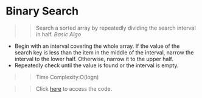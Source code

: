 # Binary Search
>>Search a sorted array by repeatedly dividing the search interval in half. 
>>*Basic Algo*
- Begin with an interval covering the whole array. If the value of the search key is less than the item in the middle of the interval, narrow the interval to the lower half. Otherwise, narrow it to the upper half. 
- Repeatedly check until the value is found or the interval is empty.

>> Time Complexity:O(logn)

>> Click <a href="code.c">here</a> to access the code.

